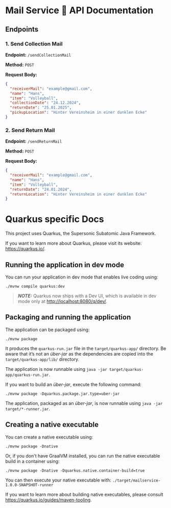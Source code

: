 # Mail Service 📧 API Documentation

## Endpoints

### 1. Send Collection Mail

**Endpoint:** `/sendCollectionMail`

**Method:** `POST`

**Request Body:**

```json
{
  "receiverMail": "example@gmail.com",
  "name": "Hans",
  "item": "Volleyball",
  "collectionDate": "24.12.2024",
  "returnDate": "25.01.2025",
  "pickupLocation": "Hinter Vereinsheim in einer dunklen Ecke"
}
```

### 2. Send Return Mail

**Endpoint:** `/sendReturnMail`

**Method:** `POST`

**Request Body:**

```json
{
  "receiverMail": "example@gmail.com",
  "name": "Hans",
  "item": "Volleyball",
  "returnDate": "24.01.2024",
  "returnLocation": "Hinter Vereinsheim in einer dunklen Ecke"
}
```

# Quarkus specific Docs

This project uses Quarkus, the Supersonic Subatomic Java Framework.

If you want to learn more about Quarkus, please visit its website: <https://quarkus.io/>.

## Running the application in dev mode

You can run your application in dev mode that enables live coding using:

```shell script
./mvnw compile quarkus:dev
```

> **_NOTE:_**  Quarkus now ships with a Dev UI, which is available in dev mode only at <http://localhost:8080/q/dev/>.

## Packaging and running the application

The application can be packaged using:

```shell script
./mvnw package
```

It produces the `quarkus-run.jar` file in the `target/quarkus-app/` directory.
Be aware that it’s not an _über-jar_ as the dependencies are copied into the `target/quarkus-app/lib/` directory.

The application is now runnable using `java -jar target/quarkus-app/quarkus-run.jar`.

If you want to build an _über-jar_, execute the following command:

```shell script
./mvnw package -Dquarkus.package.jar.type=uber-jar
```

The application, packaged as an _über-jar_, is now runnable using `java -jar target/*-runner.jar`.

## Creating a native executable

You can create a native executable using:

```shell script
./mvnw package -Dnative
```

Or, if you don't have GraalVM installed, you can run the native executable build in a container using:

```shell script
./mvnw package -Dnative -Dquarkus.native.container-build=true
```

You can then execute your native executable with: `./target/mailservice-1.0.0-SNAPSHOT-runner`

If you want to learn more about building native executables, please consult <https://quarkus.io/guides/maven-tooling>.


